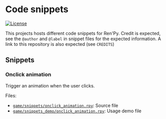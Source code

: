 # Code snippets

[![License](https://img.shields.io/github/license/ayowel/renpy-code-snippets)](LICENSE)

This projects hosts different code snippets for Ren'Py.
Credit is expected, see the `@author` and `@label` in snippet files for the expected information. A link to this repository is also expected (see `CREDITS`)

## Snippets

### Onclick animation

Trigger an animation when the user clicks.

Files:

* [`game/snippets/onclick_animation.rpy`](game/snippets/onclick_animation.rpy): Source file
* [`game/snippets_demo/onclick_animation.rpy`](game/snippets_demo/onclick_animation.rpy): Usage demo file

